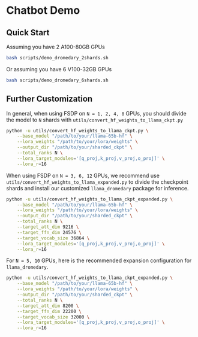 # Chatbot Demo

## Quick Start

Assuming you have 2 A100-80GB GPUs
```bash
bash scripts/demo_dromedary_2shards.sh
```

Or assuming you have 6 V100-32GB GPUs
```bash
bash scripts/demo_dromedary_6shards.sh
```

## Further Customization

In general, when using FSDP on `N = 1, 2, 4, 8` GPUs, you should divide the model to `N` shards with `utils/convert_hf_weights_to_llama_ckpt.py`

```bash
python -u utils/convert_hf_weights_to_llama_ckpt.py \
    --base_model "/path/to/your/llama-65b-hf" \
    --lora_weights "/path/to/your/lora/weights" \
    --output_dir "/path/to/your/sharded_ckpt" \
    --total_ranks N \
    --lora_target_modules='[q_proj,k_proj,v_proj,o_proj]' \
    --lora_r=16
```

When using FSDP on `N = 3, 6, 12` GPUs, we recommend use `utils/convert_hf_weights_to_llama_expanded.py` to divide the checkpoint shards and install our customized `llama_dromedary` package for inference.

```bash
python -u utils/convert_hf_weights_to_llama_ckpt_expanded.py \
    --base_model "/path/to/your/llama-65b-hf" \
    --lora_weights "/path/to/your/lora/weights" \
    --output_dir "/path/to/your/sharded_ckpt" \
    --total_ranks N \
    --target_att_dim 9216 \
    --target_ffn_dim 24576 \
    --target_vocab_size 36864 \
    --lora_target_modules='[q_proj,k_proj,v_proj,o_proj]' \
    --lora_r=16
```

For `N = 5, 10` GPUs, here is the recommended expansion configuration for `llama_dromedary`.

```bash
python -u utils/convert_hf_weights_to_llama_ckpt_expanded.py \
    --base_model "/path/to/your/llama-65b-hf" \
    --lora_weights "/path/to/your/lora/weights" \
    --output_dir "/path/to/your/sharded_ckpt" \
    --total_ranks N \
    --target_att_dim 8200 \
    --target_ffn_dim 22200 \
    --target_vocab_size 32000 \
    --lora_target_modules='[q_proj,k_proj,v_proj,o_proj]' \
    --lora_r=16
```
